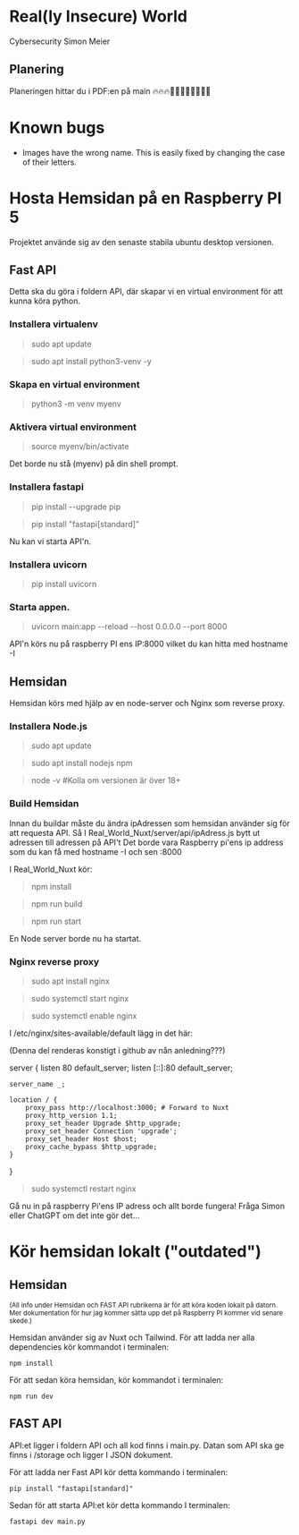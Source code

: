 # Real(ly Insecure) World

Cybersecurity Simon Meier

## Planering

Planeringen hittar du i PDF:en på main 🔥🔥🔥🦅🦅🦅🦅🗽🗽🗽🗽

# Known bugs

- Images have the wrong name. This is easily fixed by changing the case of their letters.

# Hosta Hemsidan på en Raspberry PI 5

Projektet använde sig av den senaste stabila ubuntu desktop versionen. 

## Fast API

Detta ska du göra i foldern API, där skapar vi en virtual environment för att kunna köra python.


### Installera virtualenv
 > sudo apt update

 > sudo apt install python3-venv -y

### Skapa en virtual environment
 > python3 -m venv myenv

### Aktivera virtual environment
 > source myenv/bin/activate

Det borde nu stå (myenv) på din shell prompt.

### Installera fastapi

 > pip install --upgrade pip 

 > pip install "fastapi[standard]" 

Nu kan vi starta API'n.

### Installera uvicorn
 > pip install uvicorn

### Starta appen.
 > uvicorn main:app --reload --host 0.0.0.0 --port 8000

API'n körs nu på raspberry PI ens IP:8000 vilket du kan hitta med hostname -I


## Hemsidan

Hemsidan körs med hjälp av en node-server och Nginx som reverse proxy. 

### Installera Node.js

 > sudo apt update

 > sudo apt install nodejs npm

 > node -v #Kolla om versionen är över 18+

### Build Hemsidan

Innan du buildar måste du ändra ipAdressen som hemsidan använder sig för att requesta API. Så I Real_World_Nuxt/server/api/ipAdress.js bytt ut adressen till adressen på API't
Det borde vara Raspberry pi'ens ip address som du kan få med hostname -I och sen :8000

I Real_World_Nuxt kör:

 > npm install

 > npm run build

 > npm run start

En Node server borde nu ha startat. 

### Nginx reverse proxy

 > sudo apt install nginx

 > sudo systemctl start nginx

 > sudo systemctl enable nginx

I /etc/nginx/sites-available/default lägg in det här:

(Denna del renderas konstigt i github av nån anledning???)

server {
    listen 80 default_server;
    listen [::]:80 default_server;

    server_name _;

    location / {
        proxy_pass http://localhost:3000; # Forward to Nuxt
        proxy_http_version 1.1;
        proxy_set_header Upgrade $http_upgrade;
        proxy_set_header Connection 'upgrade';
        proxy_set_header Host $host;
        proxy_cache_bypass $http_upgrade;
    }
}


 > sudo systemctl restart nginx

Gå nu in på raspberry Pi'ens IP adress och allt borde fungera! Fråga Simon eller ChatGPT om det inte gör det...



# Kör hemsidan lokalt ("outdated")

## Hemsidan
<sub>(All info under Hemsidan och FAST API rubrikerna är för att köra koden lokalt på datorn. Mer dokumentation för hur jag kommer sätta upp det på Raspberry PI kommer vid senare skede.)</sub>

Hemsidan använder sig av Nuxt och Tailwind. För att ladda ner alla dependencies kör kommandot i terminalen:

```
npm install
```

För att sedan köra hemsidan, kör kommandot i terminalen:

```
npm run dev
```

## FAST API

API:et ligger i foldern API och all kod finns i main.py. Datan som API ska ge finns i /storage och ligger I JSON dokument. 

För att ladda ner Fast API kör detta kommando i terminalen:

```
pip install "fastapi[standard]"
```

Sedan för att starta API:et kör detta kommando I terminalen:

```
fastapi dev main.py
```





